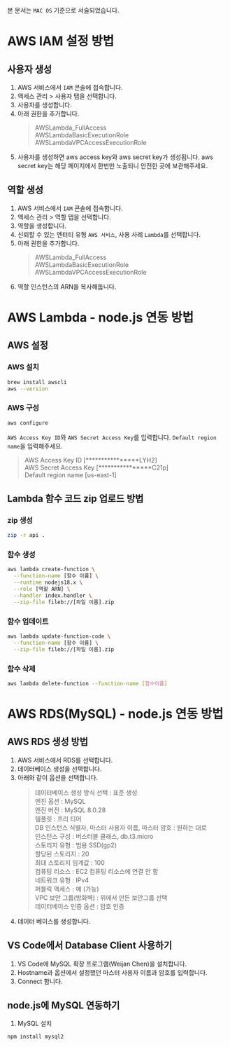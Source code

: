 본 문서는 `MAC OS` 기준으로 서술되었습니다.

# AWS IAM 설정 방법

## 사용자 생성

1. AWS 서비스에서 `IAM` 콘솔에 접속합니다.
2. 액세스 관리 > 사용자 탭을 선택합니다.
3. 사용자를 생성합니다.
4. 아래 권한을 추가합니다.
   > AWSLambda_FullAccess<br/>
   > AWSLambdaBasicExecutionRole<br/>
   > AWSLambdaVPCAccessExecutionRole<br/>
5. 사용자를 생성하면 aws access key와 aws secret key가 생성됩니다. aws secret key는 해당 페이지에서 한번만 노출되니 안전한 곳에 보관해주세요.

## 역할 생성

1. AWS 서비스에서 `IAM` 콘솔에 접속합니다.
2. 액세스 관리 > 역할 탭을 선택합니다.
3. 역할을 생성합니다.
4. 신뢰할 수 있는 엔터티 유형 `AWS 서비스`, 사용 사례 `Lambda`를 선택합니다.
5. 아래 권한을 추가합니다.
   > AWSLambda_FullAccess<br/>
   > AWSLambdaBasicExecutionRole<br/>
   > AWSLambdaVPCAccessExecutionRole<br/>
6. 역할 인스턴스의 ARN을 복사해둡니다.

# AWS Lambda - node.js 연동 방법

## AWS 설정

### AWS 설치

```bash
brew install awscli
aws --version
```

### AWS 구성

```bash
aws configure
```

`AWS Access Key ID`와 `AWS Secret Access Key`를 입력합니다.
`Default region name`을 입력해주세요.

> AWS Access Key ID [****************LYH2]<br/>
> AWS Secret Access Key [****************C21p]<br/>
> Default region name [us-east-1]<br/>

## Lambda 함수 코드 zip 업로드 방법

### zip 생성

```bash
zip -r api .
```

### 함수 생성

```bash
aws lambda create-function \
  --function-name [함수 이름] \
  --runtime nodejs18.x \
  --role [역할 ARN] \
  --handler index.handler \
  --zip-file fileb://[파일 이름].zip
```

### 함수 업데이트

```bash
aws lambda update-function-code \
  --function-name [함수 이름] \
  --zip-file fileb://[파일 이름].zip
```

### 함수 삭제

```bash
aws lambda delete-function --function-name [함수이름]
```

# AWS RDS(MySQL) - node.js 연동 방법

## AWS RDS 생성 방법

1. AWS 서비스에서 RDS를 선택합니다.
2. 데이터베이스 생성을 선택합니다.
3. 아래와 같이 옵션을 선택합니다.
   > 데이터베이스 생성 방식 선택 : 표준 생성<br/>
   > 엔진 옵션 : MySQL<br/>
   > 엔진 버전 : MySQL 8.0.28<br/>
   > 템플릿 : 프리 티어<br/>
   > DB 인스턴스 식별자, 마스터 사용자 이름, 마스터 암호 : 원하는 대로<br/>
   > 인스턴스 구성 : 버스터블 클래스, db.t3.micro<br/>
   > 스토리지 유형 : 범용 SSD(gp2)<br/>
   > 할당된 스토리지 : 20<br/>
   > 최대 스토리지 임계값 : 100<br/>
   > 컴퓨팅 리소스 : EC2 컴퓨팅 리소스에 연결 안 함<br/>
   > 네트워크 유형 : IPv4<br/>
   > 퍼블릭 액세스 : 예 (가능)<br/>
   > VPC 보안 그룹(방화벽) : 위에서 만든 보안그룹 선택<br/>
   > 데이터베이스 인증 옵션 : 암호 인증<br/>
4. 데이터 베이스를 생성합니다.

## VS Code에서 Database Client 사용하기

1. VS Code에 MySQL 확장 프로그램(Weijan Chen)을 설치합니다.
2. Hostname과 옵션에서 설정했던 마스터 사용자 이름과 암호를 입력합니다.
3. Connect 합니다.

## node.js에 MySQL 연동하기

1. MySQL 설치

```bash
npm install mysql2
```
